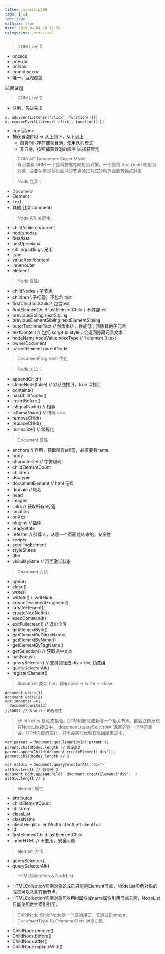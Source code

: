 ```yaml
---
title: javascript08
tags: [js]
toc: true
mathjax: true
date: 2019-04-04 20:12:55
categories: javascript
---
```

>DOM Level0
+ onclick
+ onerror
+ onload
+ onmousexxx
+ 唯一，互相覆盖

![面试题](1.png)
> DOM Level2
+ 队列，先进先出
```
x. addEventListener('click', function(){})
x. removeEventListener('click', function(){})
```
+ one 
![one](2.png)
+ 捕获冒泡阶段 => 从上到下，从下到上
  + 自身同时存在捕获冒泡，使用队列模式
  + 非自身，按照捕获冒泡的顺序
![捕获冒泡](3.png)

> DOM API
Document Object Model  
>有点类似 ORM 一个是将数据库映射为对象，一个是将 documnet 映射为对象 , 主要功能是将页面中的节点通过对应的构造函数转换成对象

> Node 包含：
+ Documnet  
+ Element  
+ Text 
+ 其他(比如comment) 
> Node API 关键字：
+ child/children/parent
+ node/nodes
+ first/last
+ next/previous
+ sibling/siblings 兄弟
+ type
+ value/text/content
+ inner/outer
+ element
> Node 属性:
+ childNodes \\ 子节点
+ children \\ 子标签，不包含 text
+ firstChild lastChild \\ 包含text
+ firstElementChild lastElementChild \\ 不包含text
+ previousSibling nextSibling
+ previousElementSibling nextElementSibling
+ outerText innerText  // 触发重排，性能低；清除其他子元素
+ textContent // 包括 script 和 style；会返回隐藏元素文本 
+ nodeName nodeValue nodeType // 1 element 3 text
+ ownerDocument
+ parentElement parentNode

> DocumentFragment 优化

> Node 方法：
+ appendChild()
+ cloneNode(false)  // 默认浅拷贝，true 深拷贝
+ contains()
+ hasChildNodes()
+ insertBefore()
+ isEqualNode() // 相等
+ isSameNode() // 相同 ===
+ removeChild()
+ replaceChild()
+ normalize() // 常规化

> Document 属性
+ anchors // 弃用，获取所有a标签，必须要有name
+ body
+ characterSet // 字符编码
+ childElementCount 
+ children
+ doctype
+ documentElement // html 元素
+ domain // 域名
+ head
+ images
+ links // 获取所有a标签
+ location
+ onXxx
+ plugins // 插件
+ readyState 
+ referrer // 引荐人，从哪一个页面跳转来的，安全性
+ scripts
+ scrollingElement
+ styleSheets
+ title
+ visibilityState // 页面激活状态
> Document 方法
+ open()
+ close()
+ write()
+ wirteln() // writeline
+ createDocumentFragment()
+ createElement()
+ createNextNode()
+ execCommand()
+ exitFullscreen() // 退出全屏
+ getElementById()
+ getElementByClassName()
+ getElementByName()
+ getElementByTagName()
+ getSelection() // 获取选中文本
+ hasFocus()
+ querySelector() // 支持路径法 div > div; 伪数组
+ querySelectorAll()
+ registerElement()
> document 类似 file，都有open -> wirte -> close
```
document.write(1)
document.write(2)
setTimeout(()=>{
  document.write(3)
},3000) // 3 write 的危险性
```
> childNodes 是动态集合。DOM树删除或新增一个相关节点，都会立刻反映在NodeList接口中。
document.querySelectorAll返回的是一个静态集合。DOM内部的变化，并不会实时反映在返回结果之中。
```
var parent = document.getElementById('parent');
parent.childNodes.length // 假设是2
parent.appendChild(document.createElement('div'));
parent.childNodes.length // 3

var allDiv = document.querySelectorAll('div')
allDiv.length // 假设是 2
document.body.appendChild(  document.createElement('div')  )
allDiv.length // 2
```

> element 属性
+ attributes
+ childElementCount
+ children
+ classList
+ className
+ clientHeight clientWidth clientLeft clientTop
+ id
+ firstElementChild lastElementChild
+ innerHTML // 不要用，安全问题
> element 方法
+ querySelector()
+ querySelectorAll()

> HTMLCollection & NodeList
+ HTMLCollection实例对象的成员只能是Element节点，NodeList实例对象的成员可以包含其他节点。
+ HTMLCollection实例对象可以用id属性或name属性引用节点元素，NodeList只能使用数字索引引用。

> ChildNode
ChildNode是一个原始接口，它通过Element、DocumentType 和 CharacterData 对象实现。
+ ChildNode.remove()
+ ChildNode.before()
+ ChildNode.after()
+ ChildNode.replaceWith()